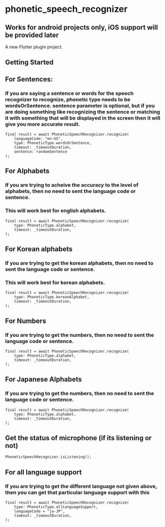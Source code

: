 # phonetic_speech_recognizer
## Works for android projects only, iOS support will be provided later

A new Flutter plugin project.

## Getting Started

## For Sentences:

### If you are saying a sentence or words for the speech recognizer to recognize, phonetic type needs to be wordsOrSentence. sentence parameter is optional, but if you are doing something like recognizing the sentence or matching it with something that will be displayed in the screen then it will give you more accurate result.
    final result = await PhoneticSpeechRecognizer.recognize(
        languageCode: "en-US",
        type: PhoneticType.wordsOrSentence,
        timeout: _timeoutDuration,
        sentence: randomSentence
    );


## For Alphabets

### If you are trying to acheive the accuracy to the level of alphabets, then no need to sent the language code or sentence.
### This will work best for english alphabets.
    final result = await PhoneticSpeechRecognizer.recognize(
        type: PhoneticType.alphabet,
        timeout: _timeoutDuration,
    );

## For Korean alphabets

### If you are trying to get the korean alphabets, then no need to sent the language code or sentence.
### This will work best for korean alphabets.
    final result = await PhoneticSpeechRecognizer.recognize(
        type: PhoneticType.koreanAlphabet,
        timeout: _timeoutDuration,
    );


## For Numbers

### If you are trying to get the numbers, then no need to sent the language code or sentence.
    final result = await PhoneticSpeechRecognizer.recognize(
        type: PhoneticType.alphabet,
        timeout: _timeoutDuration,
    );


## For Japanese Alphabets

### If you are trying to get the numbers, then no need to sent the language code or sentence.
    final result = await PhoneticSpeechRecognizer.recognize(
        type: PhoneticType.alphabet,
        timeout: _timeoutDuration,
    );


## Get the status of microphone (if its listening or not)
    PhoneticSpeechRecognizer.isListening();

## For all language support
### If you are trying to get the different language not given above, then you can get that particular language support with this
    final result = await PhoneticSpeechRecognizer.recognize(
        type: PhoneticType.allLanguageSupport,
        languageCode = "ja-JP",
        timeout: _timeoutDuration,
    );